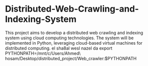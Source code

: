 # Distributed-Web-Crawling-and-Indexing-System
This project aims to develop a distributed web crawling and indexing system using cloud computing technologies. The system will be implemented in Python, leveraging cloud-based virtual machines for distributed computing.
el sha8al wesl nazel da export PYTHONPATH=/mnt/c/Users/Ahmed\ hosam/Desktop/distributed_project/Web_crawler:$PYTHONPATH